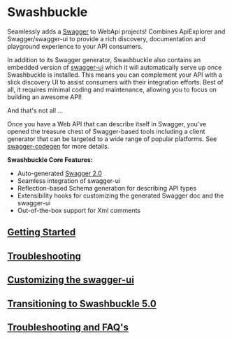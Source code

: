 Swashbuckle
=========

Seamlessly adds a [Swagger](http://swagger.io/) to WebApi projects! Combines ApiExplorer and Swagger/swagger-ui to provide a rich discovery, documentation and playground experience to your API consumers.

In addition to its Swagger generator, Swashbuckle also contains an embedded version of [swagger-ui](https://github.com/swagger-api/swagger-ui) which it will automatically serve up once Swashbuckle is installed. This means you can complement your API with a slick discovery UI to assist consumers with their integration efforts. Best of all, it requires minimal coding and maintenance, allowing you to focus on building an awesome API!

And that's not all ...

Once you have a Web API that can describe itself in Swagger, you've opened the treasure chest of Swagger-based tools including a client generator that can be targeted to a wide range of popular platforms. See [swagger-codegen](https://github.com/swagger-api/swagger-codegen) for more details.

**Swashbuckle Core Features:**

* Auto-generated [Swagger 2.0](https://github.com/swagger-api/swagger-spec/blob/master/versions/2.0.md)
* Seamless integration of swagger-ui
* Reflection-based Schema generation for describing API types
* Extensibility hooks for customizing the generated Swagger doc and the swagger-ui
* Out-of-the-box support for Xml comments



## [Getting Started](https://github.com/domaindrivendev/Swashbuckle/wiki/1-Getting-Started) ##
## [Troubleshooting](https://github.com/domaindrivendev/Swashbuckle/wiki/2-Troubleshooting) ##
## [Customizing the swagger-ui](https://github.com/domaindrivendev/Swashbuckle/wiki/3-Customizing-the-swagger-ui) ##
## [Transitioning to Swashbuckle 5.0](https://github.com/domaindrivendev/Swashbuckle/wiki/4-Transition-to-Swashbuckle-5.0) ##
## [Troubleshooting and FAQ's](https://github.com/domaindrivendev/Swashbuckle/wiki/5-Troubleshooting-and-FAQ's) ##
